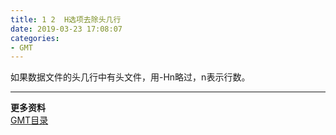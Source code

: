 ```yaml
---
title: 1 2  H选项去除头几行 
date: 2019-03-23 17:08:07
categories:
- GMT
---
```

如果数据文件的头几行中有头文件，用-Hn略过，n表示行数。  

---
**更多资料**  
[GMT目录](https://www.jianshu.com/p/321f67983c42)

